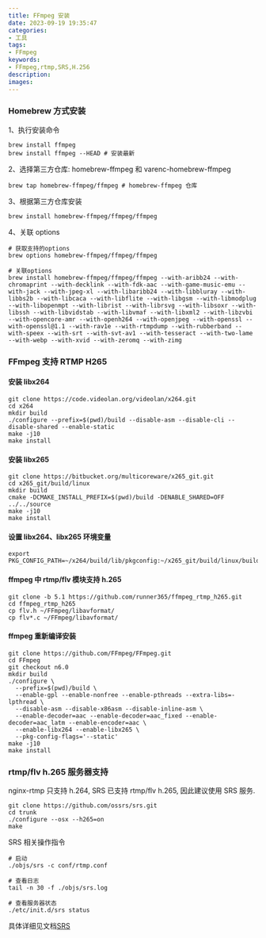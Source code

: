 ```yaml
---
title: FFmpeg 安装
date: 2023-09-19 19:35:47
categories:
- 工具
tags:
- FFmpeg
keywords:
- FFmpeg,rtmp,SRS,H.256
description:
images:
---
```

### Homebrew 方式安装
1、执行安装命令
```
brew install ffmpeg
brew install ffmpeg --HEAD # 安装最新
```

2、选择第三方仓库: homebrew-ffmpeg 和 varenc-homebrew-ffmpeg 
```
brew tap homebrew-ffmpeg/ffmpeg # homebrew-ffmpeg 仓库
```
<!-- more -->
3、根据第三方仓库安装
```
brew install homebrew-ffmpeg/ffmpeg/ffmpeg
```

4、关联 options
```
# 获取支持的options
brew options homebrew-ffmpeg/ffmpeg/ffmpeg

# 关联options
brew install homebrew-ffmpeg/ffmpeg/ffmpeg --with-aribb24 --with-chromaprint --with-decklink --with-fdk-aac --with-game-music-emu --with-jack --with-jpeg-xl --with-libaribb24 --with-libbluray --with-libbs2b --with-libcaca --with-libflite --with-libgsm --with-libmodplug --with-libopenmpt --with-librist --with-librsvg --with-libsoxr --with-libssh --with-libvidstab --with-libvmaf --with-libxml2 --with-libzvbi --with-opencore-amr --with-openh264 --with-openjpeg --with-openssl --with-openssl@1.1 --with-rav1e --with-rtmpdump --with-rubberband --with-speex --with-srt --with-svt-av1 --with-tesseract --with-two-lame --with-webp --with-xvid --with-zeromq --with-zimg
```

### FFmpeg 支持 RTMP H265
#### 安装 libx264
```
git clone https://code.videolan.org/videolan/x264.git
cd x264
mkdir build
./configure --prefix=$(pwd)/build --disable-asm --disable-cli --disable-shared --enable-static
make -j10
make install
```
#### 安装 libx265
```
git clone https://bitbucket.org/multicoreware/x265_git.git
cd x265_git/build/linux
mkdir build
cmake -DCMAKE_INSTALL_PREFIX=$(pwd)/build -DENABLE_SHARED=OFF ../../source
make -j10
make install
```
#### 设置 libx264、libx265 环境变量
```
export PKG_CONFIG_PATH=~/x264/build/lib/pkgconfig:~/x265_git/build/linux/build/lib/pkgconfig
```
#### ffmpeg 中 rtmp/flv 模块支持 h.265
```
git clone -b 5.1 https://github.com/runner365/ffmpeg_rtmp_h265.git
cd ffmpeg_rtmp_h265
cp flv.h ~/FFmpeg/libavformat/
cp flv*.c ~/FFmpeg/libavformat/
```
#### ffmpeg 重新编译安装
```
git clone https://github.com/FFmpeg/FFmpeg.git
cd FFmpeg
git checkout n6.0
mkdir build
./configure \
  --prefix=$(pwd)/build \
  --enable-gpl --enable-nonfree --enable-pthreads --extra-libs=-lpthread \
  --disable-asm --disable-x86asm --disable-inline-asm \
  --enable-decoder=aac --enable-decoder=aac_fixed --enable-decoder=aac_latm --enable-encoder=aac \
  --enable-libx264 --enable-libx265 \
  --pkg-config-flags='--static'
make -j10
make install
```

### rtmp/flv h.265 服务器支持
nginx-rtmp 只支持 h.264, SRS 已支持 rtmp/flv h.265, 因此建议使用 SRS 服务.
```
git clone https://github.com/ossrs/srs.git
cd trunk
./configure --osx --h265=on
make
```
SRS 相关操作指令
```
# 启动
./objs/srs -c conf/rtmp.conf

# 查看日志
tail -n 30 -f ./objs/srs.log

# 查看服务器状态
./etc/init.d/srs status
```
具体详细见文档[SRS](https://ossrs.net/lts/zh-cn/docs/v5/doc/getting-started-build)